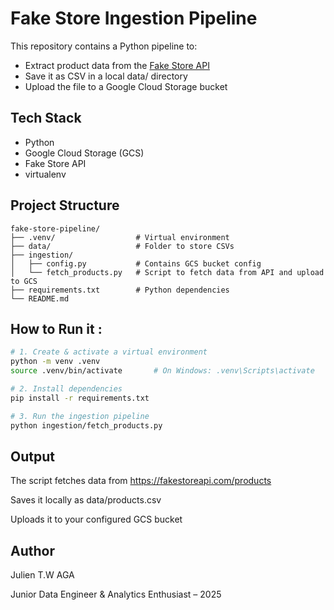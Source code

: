 # Fake Store Ingestion Pipeline

This repository contains a Python pipeline to:

- Extract product data from the [Fake Store API](https://fakestoreapi.com/)
- Save it as CSV in a local data/ directory
- Upload the file to a Google Cloud Storage bucket


## Tech Stack
- Python
- Google Cloud Storage (GCS)
- Fake Store API
- virtualenv

## Project Structure

```
fake-store-pipeline/
├── .venv/                  # Virtual environment
├── data/                   # Folder to store CSVs
├── ingestion/
│   ├── config.py           # Contains GCS bucket config
│   └── fetch_products.py   # Script to fetch data from API and upload to GCS
├── requirements.txt        # Python dependencies
└── README.md        
```

## How to Run it :

```bash
# 1. Create & activate a virtual environment
python -m venv .venv
source .venv/bin/activate       # On Windows: .venv\Scripts\activate

# 2. Install dependencies
pip install -r requirements.txt

# 3. Run the ingestion pipeline
python ingestion/fetch_products.py
```

## Output
The script fetches data from https://fakestoreapi.com/products

Saves it locally as data/products.csv

Uploads it to your configured GCS bucket


## Author
Julien T.W AGA 

Junior Data Engineer & Analytics Enthusiast – 2025

